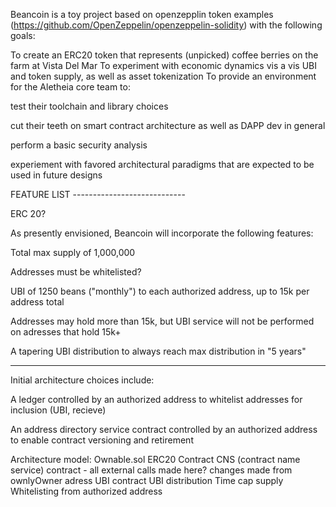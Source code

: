 Beancoin is a toy project based on openzepplin token examples (https://github.com/OpenZeppelin/openzeppelin-solidity) with the following goals:

To create an ERC20 token that represents (unpicked) coffee berries on the farm at Vista Del Mar
To experiment with economic dynamics vis a vis UBI and token supply, as well as asset tokenization
To provide an environment for the Aletheia core team to:

  test their toolchain and library choices
  
  cut their teeth on smart contract architecture as well as DAPP dev in general
  
  perform a basic security analysis
  
  experiement with favored architectural paradigms that are expected to be used in future designs
  
  
FEATURE LIST ---------------------------- 

ERC 20?

As presently envisioned, Beancoin will incorporate the following features:

  Total max supply of 1,000,000
  
  Addresses must be whitelisted?

  UBI of 1250 beans ("monthly") to each authorized address, up to 15k per address total 

  Addresses may hold more than 15k, but UBI service  will not be performed on adresses that hold 15k+

  A tapering UBI distribution to always reach max distribution in "5 years"
  
-----------------------------  
Initial architecture choices include:

  A ledger controlled by an authorized address to whitelist addresses for inclusion (UBI, recieve)

  An address directory service contract controlled by an authorized address to enable contract versioning and retirement
  
Architecture model:
Ownable.sol
ERC20 Contract
CNS (contract name service) contract - all external calls made here? changes made from ownlyOwner adress
UBI contract
  UBI distribution
    Time
    cap
    supply
  Whitelisting
    from authorized address
    
  
  
  
  
  
  

